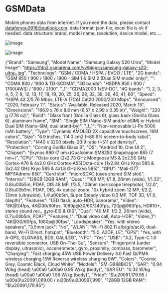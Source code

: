 # GSMData

Mobile phones data from internet. If you need the data, please contact dataforyou0918@outlook.com.
data format: json file, excel file is ok if needed.
data structure: brand, model name, resolution, device model, etc....

![image](https://user-images.githubusercontent.com/125530345/223451226-4dabaec5-d89d-49a0-a9ba-01f0ecd8eeaa.png)

![image](https://user-images.githubusercontent.com/125530345/223451527-b7d3492e-94f3-43dd-91f2-025a56170f25.png)

{"Brand": "Samsung", "Model Name": "Samsung Galaxy S20 Ultra", "Model Image": "https://fdn2.gsmarena.com/vv/bigpic/samsung-galaxy-s20-ultra-.jpg", "Technology": "GSM / CDMA / HSPA / EVDO / LTE", "2G bands": "GSM 850 / 900 / 1800 / 1900 - SIM 1 & SIM 2 (Dual SIM model only)", "": "CDMA 800 / 1900 & TD-SCDMA", "3G bands": "HSDPA 850 / 900 / 1700(AWS) / 1900 / 2100", "_1": "CDMA2000 1xEV-DO", "4G bands": "1, 2, 3, 4, 5, 7, 8, 12, 13, 17, 18, 19, 20, 25, 26, 28, 32, 38, 39, 40, 41, 66", "Speed": "HSPA 42.2/5.76 Mbps, LTE-A (7CA) Cat20 2000/200 Mbps", "Announced": "2020, February 11", "Status": "Available. Released 2020, March 15", "Dimensions": "166.9 x 76 x 8.8 mm (6.57 x 2.99 x 0.35 in)", "Weight": "220 g (7.76 oz)", "Build": "Glass front (Gorilla Glass 6), glass back (Gorilla Glass 6), aluminum frame", "SIM": "Single SIM (Nano-SIM and/or eSIM) or Hybrid Dual SIM (Nano-SIM, dual stand-by)", "_1_1": "Non-removable Li-Po 5000 mAh battery", "Type": "Dynamic AMOLED 2X capacitive touchscreen, 16M colors", "Size": "6.9 inches, 114.0 cm2 (~89.9% screen-to-body ratio)", "Resolution": "1440 x 3200 pixels, 20:9 ratio (~511 ppi density)", "Protection": "Corning Gorilla Glass 6", "OS": "Android 10, One UI 2", "Chipset": "Exynos 990 (7 nm+)Qualcomm SM8250 Snapdragon 865 (7 nm+)", "CPU": "Octa-core (2x2.73 GHz Mongoose M5 & 2x2.50 GHz Cortex-A76 & 4x2.0 GHz Cortex-A55)Octa-core (1x2.84 GHz Kryo 585 & 3x2.42 GHz Kryo 585 & 4x1.8 GHz Kryo 585)", "GPU": "Mali-G77 MP11Adreno 650", "Card slot": "microSDXC (uses shared SIM slot)", "Internal": "128GB 12GB RAM", "Quad": "108 MP, f/1.8, 26mm (wide), 1/1.33\", 0.8\u00b5m, PDAF, OIS 48 MP, f/3.5, 103mm (periscope telephoto), 1/2.0\", 0.8\u00b5m, PDAF, OIS, 4x optical zoom, 10x hybrid zoom 12 MP, f/2.2, 13mm (ultrawide), 1.4\u00b5m, Super Steady video 0.3 MP, TOF 3D, f/1.0, (depth)", "Features": "LED flash, auto-HDR, panorama", "Video": "8K@24fps, 4K@30/60fps, 1080p@30/60/240fps, 720p@960fps, HDR10+, stereo sound rec., gyro-EIS & OIS", "Dual": "40 MP, f/2.2, 26mm (wide), 0.7\u00b5m, PDAF", "Features_1": "Dual video call, Auto-HDR", "Video_1": "4K@30/60fps, 1080p@30fps", "Loudspeaker": "Yes, with stereo speakers", "3.5mm jack": "No", "WLAN": "Wi-Fi 802.11 a/b/g/n/ac/6, dual-band, Wi-Fi Direct, hotspot", "Bluetooth": "5.0, A2DP, LE", "GPS": "Yes, with A-GPS, GLONASS, BDS, GALILEO", "NFC": "Yes", "USB": "3.2, Type-C 1.0 reversible connector, USB On-The-Go", "Sensors": "Fingerprint (under display, ultrasonic), accelerometer, gyro, proximity, compass, barometer", "Charging": "Fast charging 45W USB Power Delivery 3.0 Fast Qi/PMA wireless charging 15W Reverse wireless charging 9W", "Colors": "Cosmic Grey, Cosmic Black, Cloud White", "Models": "SM-G988B/DS", "SAR": "0.94 W/kg (head) \u00a0 \u00a0 0.95 W/kg (body)", "SAR EU": "0.32 W/kg (head) \u00a0 \u00a0 1.56 W/kg (body)", "Price": "$\u20091,179.95 / \u00a3\u20091,069.00 / \u20b9\u200997,999", "128GB 12GB RAM": "$\u20091,179.95"}
